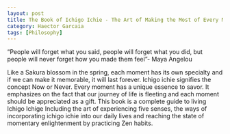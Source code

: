 ```yaml
---
layout: post
title: The Book of Ichigo Ichie - The Art of Making the Most of Every Moment, the Japanese Way
category: Haector Garcaia
tags: [Philosophy]
---
```


“People will forget what you said, people will forget what you did, but people will never forget how you made them feel”- Maya Angelou

Like a Sakura blossom in the spring, each moment has its own specialty and if we can make it memorable, it will last forever. Ichigo ichie signifies the concept Now or Never. Every moment has a unique essence to savor. It emphasizes on the fact that our journey of life is fleeting and each moment should be appreciated as a gift. This book is a complete guide to living Ichigo Ichige Including the art of experiencing five senses, the ways of incorporating ichigo ichie into our daily lives and reaching the state of momentary enlightenment by practicing Zen habits.
